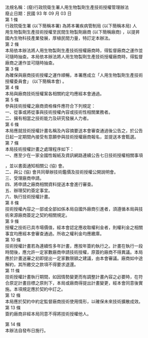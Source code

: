 法規名稱：(廢)行政院衛生署人用生物製劑生產技術授權管理辦法  
廢止日期：民國 93 年 09 月 03 日  
第 1 條  
行政院衛生署 (以下簡稱本署) 為將本署疾病管制局 (以下簡稱本局) 人  
用生物製劑生產技術授權至民間生物製劑廠商 (以下簡稱廠商) ，以提昇  
國內生物科技產業發展，厚植民間力量，特訂定本辦法。  
第 2 條  
本局依本辦法將人用生物製劑生產技術授權廠商時，得監督廠商之運作並  
可隨時抽查。本局依本辦法將人用生物製劑生產技術授權廠商時，得監督  
廠商之運作並可隨時抽查。  
第 3 條  
為確保與廠商技術授權之運作順暢，本署應成立「人用生物製劑生產技術  
授權委員會」 (以下簡稱本會) 。  
第 4 條  
本局與廠商技術授權案各相關約定均應經本會通過。  
第 5 條  
參與技術授權之廠商資格條件應符合下列規定：  
一、從事或將從事與技術授權內容或技術性相關業務者。  
二、擁有相當之技術能力及研究發展人力者。  
第 6 條  
本局應就技術授權計畫名稱及內容摘要送本會審查通過後公告之，於公告  
日起一定期間內接受有意願參與技術授權廠商報名，並提送本會甄選。  
第 7 條  
本局技術授權計畫之處理程序如下：  
一、應至少在一家全國性報紙及資訊網路連續公告七日技術授權相關事項  


，並以書面通知相關公 (協) 會。  
二、與公 (協) 會共同舉辦技術鑑價及技術授權公開說明會。  
三、受理廠商申請。  
四、將申請之廠商相關資料提送本會進行審查。  
五、辦理契約簽定事宜。  
六、執行技術授權計畫。  
第 8 條  
技術授權內容之一部或全部如係本局自國外廠商引進者，須遵循本局與技  
術來源廠商簽定之契約相關規定。  
第 9 條  
授權之技術已具市場價值，經本會認定應收取權利金者，則權利金之相關  
事宜均應經本會審查通過。所收之權利金均應繳庫。  
第 10 條  
技術授權計畫若為連續性多年計畫，應按年簽約執行之。計畫在執行一段  
時間後，應允許一定家數廠商申請技術授權，原簽約廠商不得異議。本局  
應於計畫送審之初即提出一定家數限額之建議，由本會審議。廠商如中途  
解約，其所繳交之款項不得要求退還。  
第 11 條  
技術授權計畫執行期間，如因情勢變更而有調整計畫內容之必要時，在符  
合原定計畫目標之原則下，本局或廠商得提出計畫變更，經本會同意後實  
施。本項規定應於契約中訂之。  
第 12 條  
本局應於契約中約定監督廠商技術使用情形，以確保未來技術擴散成效。  
第 13 條  
簽約廠商非經本局同意不得將技術授權他人。  


第 14 條  
本辦法自發布日施行。  


